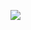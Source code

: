 
![](https://github.com/rosannagamal/CS4810-Milestone4/assets/100275599/ae31f3fc-5980-40cf-9961-ecda5ccfbb5b)
